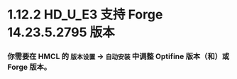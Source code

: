 # 1.12.2 HD_U_E3 支持 Forge 14.23.5.2795 版本

### 你需要在 HMCL 的 `版本设置` -> `自动安装` 中调整 Optifine 版本（和）或 Forge 版本。
